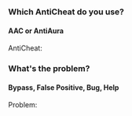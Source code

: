 ### Which AntiCheat do you use?
#### AAC or AntiAura
AntiCheat: 

### What's the problem?
#### Bypass, False Positive, Bug, Help
Problem: 
